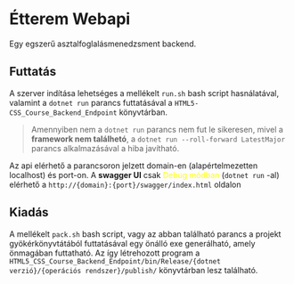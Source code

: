 # Étterem Webapi
Egy egszerű asztalfoglalásmenedzsment backend.

## Futtatás

A szerver indítása lehetséges a mellékelt `run.sh` bash script hasnálatával, valamint a `dotnet run` parancs futtatásával a `HTML5-CSS_Course_Backend_Endpoint` könyvtárban.

>Amennyiben nem a `dotnet run` parancs nem fut le sikeresen, mivel a **framework nem találhetó**, a `dotnet run --roll-forward LatestMajor` parancs alkalmazásával a hiba javítható.

Az api elérhető a parancsoron jelzett domain-en (alapértelmezetten localhost) és port-on. A **swagger UI** csak <span style="color:yellow">Debug módban</span> (`dotnet run` -al) elérhető a `http://{domain}:{port}/swagger/index.html` oldalon

## Kiadás

A mellékelt `pack.sh` bash script, vagy az abban található parancs a projekt gyökérkönyvtátából futtatásával egy önálló exe generálható, amely önmagában futtatható. Az így létrehozott program a `HTML5_CSS_Course_Backend_Endpoint/bin/Release/{dotnet verzió}/{operációs rendszer}/publish/` könyvtárban lesz található.
